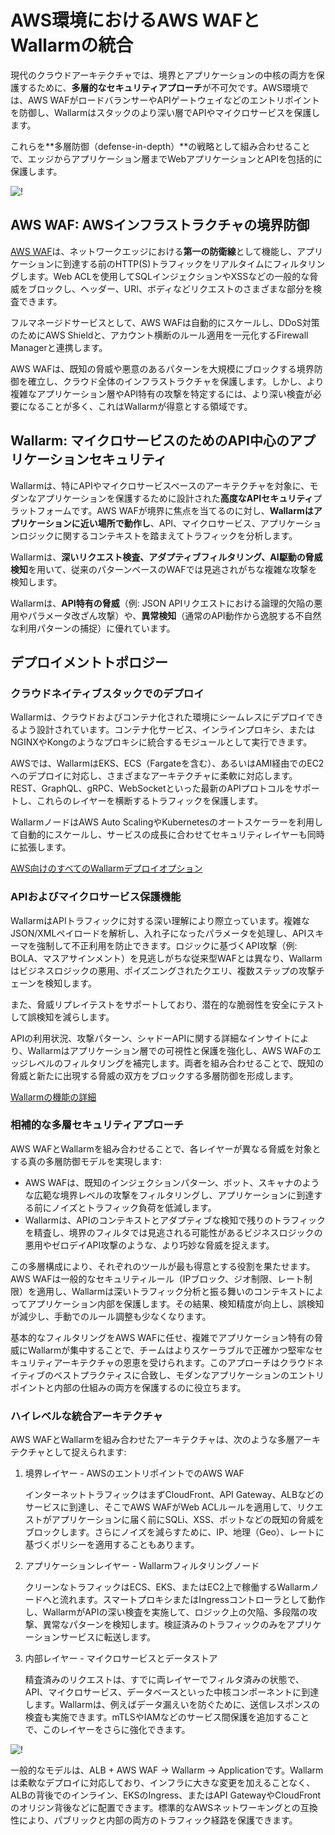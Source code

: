 # AWS環境におけるAWS WAFとWallarmの統合

現代のクラウドアーキテクチャでは、境界とアプリケーションの中核の両方を保護するために、**多層的なセキュリティアプローチ**が不可欠です。AWS環境では、AWS WAFがロードバランサーやAPIゲートウェイなどのエントリポイントを防御し、Wallarmはスタックのより深い層でAPIやマイクロサービスを保護します。

これらを**多層防御（defense-in-depth）**の戦略として組み合わせることで、エッジからアプリケーション層までWebアプリケーションとAPIを包括的に保護します。

![!](../../../images/waf-installation/aws/aws-waf-wallarm-responsibilities.png)

## AWS WAF: AWSインフラストラクチャの境界防御

[AWS WAF](https://docs.aws.amazon.com/waf/latest/developerguide/waf-chapter.html)は、ネットワークエッジにおける**第一の防衛線**として機能し、アプリケーションに到達する前のHTTP(S)トラフィックをリアルタイムにフィルタリングします。Web ACLを使用してSQLインジェクションやXSSなどの一般的な脅威をブロックし、ヘッダー、URI、ボディなどリクエストのさまざまな部分を検査できます。

フルマネージドサービスとして、AWS WAFは自動的にスケールし、DDoS対策のためにAWS Shieldと、アカウント横断のルール適用を一元化するFirewall Managerと連携します。

AWS WAFは、既知の脅威や悪意のあるパターンを大規模にブロックする境界防御を確立し、クラウド全体のインフラストラクチャを保護します。しかし、より複雑なアプリケーション層やAPI特有の攻撃を特定するには、より深い検査が必要になることが多く、これはWallarmが得意とする領域です。

## Wallarm: マイクロサービスのためのAPI中心のアプリケーションセキュリティ

Wallarmは、特にAPIやマイクロサービスベースのアーキテクチャを対象に、モダンなアプリケーションを保護するために設計された**高度なAPIセキュリティ**プラットフォームです。AWS WAFが境界に焦点を当てるのに対し、**Wallarmはアプリケーションに近い場所で動作し**、API、マイクロサービス、アプリケーションロジックに関するコンテキストを踏まえてトラフィックを分析します。

Wallarmは、**深いリクエスト検査、アダプティブフィルタリング、AI駆動の脅威検知**を用いて、従来のパターンベースのWAFでは見逃されがちな複雑な攻撃を検知します。

Wallarmは、**API特有の脅威**（例: JSON APIリクエストにおける論理的欠陥の悪用やパラメータ改ざん攻撃）や、**異常検知**（通常のAPI動作から逸脱する不自然な利用パターンの捕捉）に優れています。

## デプロイメントトポロジー

### クラウドネイティブスタックでのデプロイ

Wallarmは、クラウドおよびコンテナ化された環境にシームレスにデプロイできるよう設計されています。コンテナ化サービス、インラインプロキシ、またはNGINXやKongのようなプロキシに統合するモジュールとして実行できます。

AWSでは、WallarmはEKS、ECS（Fargateを含む）、あるいはAMI経由でのEC2へのデプロイに対応し、さまざまなアーキテクチャに柔軟に対応します。REST、GraphQL、gRPC、WebSocketといった最新のAPIプロトコルをサポートし、これらのレイヤーを横断するトラフィックを保護します。

WallarmノードはAWS Auto ScalingやKubernetesのオートスケーラーを利用して自動的にスケールし、サービスの成長に合わせてセキュリティレイヤーも同時に拡張します。

[AWS向けのすべてのWallarmデプロイオプション](../../../installation/supported-deployment-options.md#public-clouds)

### APIおよびマイクロサービス保護機能

WallarmはAPIトラフィックに対する深い理解により際立っています。複雑なJSON/XMLペイロードを解析し、入れ子になったパラメータを処理し、APIスキーマを強制して不正利用を防止できます。ロジックに基づくAPI攻撃（例: BOLA、マスアサインメント）を見逃しがちな従来型WAFとは異なり、Wallarmはビジネスロジックの悪用、ポイズニングされたクエリ、複数ステップの攻撃チェーンを検知します。

また、脅威リプレイテストをサポートしており、潜在的な脆弱性を安全にテストして誤検知を減らします。

APIの利用状況、攻撃パターン、シャドーAPIに関する詳細なインサイトにより、Wallarmはアプリケーション層での可視性と保護を強化し、AWS WAFのエッジレベルのフィルタリングを補完します。両者を組み合わせることで、既知の脅威と新たに出現する脅威の双方をブロックする多層防御を形成します。

[Wallarmの機能の詳細](../../../about-wallarm/overview.md)

### 相補的な多層セキュリティアプローチ

AWS WAFとWallarmを組み合わせることで、各レイヤーが異なる脅威を対象とする真の多層防御モデルを実現します:

* AWS WAFは、既知のインジェクションパターン、ボット、スキャナのような広範な境界レベルの攻撃をフィルタリングし、アプリケーションに到達する前にノイズとトラフィック負荷を低減します。
* Wallarmは、APIのコンテキストとアダプティブな検知で残りのトラフィックを精査し、境界のフィルタでは見逃される可能性があるビジネスロジックの悪用やゼロデイAPI攻撃のような、より巧妙な脅威を捉えます。

この多層構成により、それぞれのツールが最も得意とする役割を果たせます。AWS WAFは一般的なセキュリティルール（IPブロック、ジオ制限、レート制限）を適用し、Wallarmは深いトラフィック分析と振る舞いのコンテキストによってアプリケーション内部を保護します。その結果、検知精度が向上し、誤検知が減少し、手動でのルール調整も少なくなります。

基本的なフィルタリングをAWS WAFに任せ、複雑でアプリケーション特有の脅威にWallarmが集中することで、チームはよりスケーラブルで正確かつ堅牢なセキュリティアーキテクチャの恩恵を受けられます。このアプローチはクラウドネイティブのベストプラクティスに合致し、モダンなアプリケーションのエントリポイントと内部の仕組みの両方を保護するのに役立ちます。

### ハイレベルな統合アーキテクチャ

AWS WAFとWallarmを組み合わせたアーキテクチャは、次のような多層アーキテクチャとして捉えられます:

1. 境界レイヤー - AWSのエントリポイントでのAWS WAF

    インターネットトラフィックはまずCloudFront、API Gateway、ALBなどのサービスに到達し、そこでAWS WAFがWeb ACLルールを適用して、リクエストがアプリケーションに届く前にSQLi、XSS、ボットなどの既知の脅威をブロックします。さらにノイズを減らすために、IP、地理（Geo）、レートに基づくポリシーを適用することもあります。
1. アプリケーションレイヤー - Wallarmフィルタリングノード

    クリーンなトラフィックはECS、EKS、またはEC2上で稼働するWallarmノードへと流れます。スマートプロキシまたはIngressコントローラとして動作し、WallarmがAPIの深い検査を実施して、ロジック上の欠陥、多段階の攻撃、異常なパターンを検知します。検証済みのトラフィックのみをアプリケーションサービスに転送します。
1. 内部レイヤー - マイクロサービスとデータストア

    精査済みのリクエストは、すでに両レイヤーでフィルタ済みの状態で、API、マイクロサービス、データベースといった中核コンポーネントに到達します。Wallarmは、例えばデータ漏えいを防ぐために、送信レスポンスの検査も実施できます。mTLSやIAMなどのサービス間保護を追加することで、このレイヤーをさらに強化できます。 

![!](../../../images/waf-installation/aws/aws-waf-wallarm-deployment.png)

一般的なモデルは、ALB + AWS WAF → Wallarm → Applicationです。Wallarmは柔軟なデプロイに対応しており、インフラに大きな変更を加えることなく、ALBの背後でのインライン、EKSのIngress、またはAPI GatewayやCloudFrontのオリジン背後などに配置できます。標準的なAWSネットワーキングとの互換性により、パブリックと内部の両方のトラフィック経路を保護できます。
